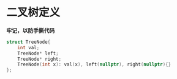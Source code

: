 # 二叉树定义

**牢记，以防手撕代码**

```c++
struct TreeNode{
    int val;
    TreeNode* left;
    TreeNode* right;
    TreeNode(int x): val(x), left(nullptr), right(nullptr){}
};
```

